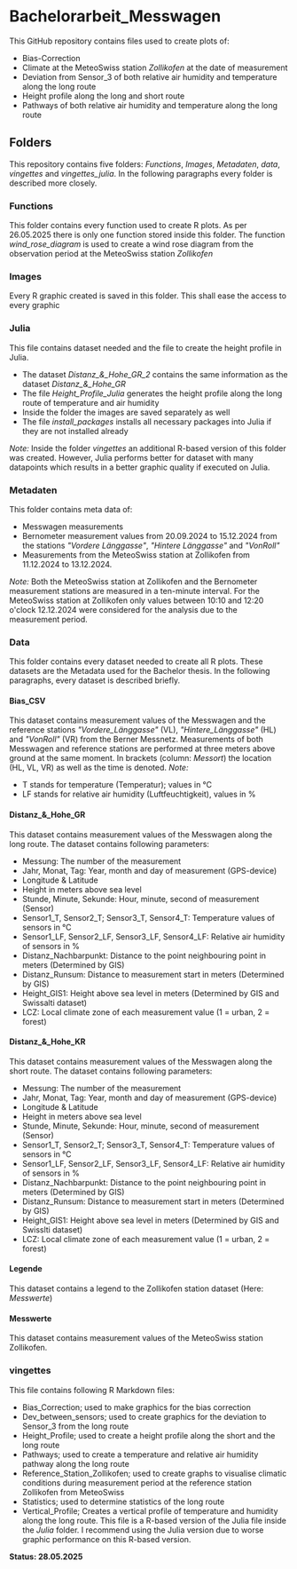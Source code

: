# Bachelorarbeit_Messwagen

This GitHub repository contains files used to create plots of:
- Bias-Correction
- Climate at the MeteoSwiss station *Zollikofen* at the date of measurement
- Deviation from Sensor_3 of both relative air humidity and temperature along the long route
- Height profile along the long and short route
- Pathways of both relative air humidity and temperature along the long route

## Folders

This repository contains five folders: *Functions*, *Images*, *Metadaten*, *data*, *vingettes* and *vingettes_julia*. In the following paragraphs every folder is described more closely.

### Functions

This folder contains every function used to create R plots. As per 26.05.2025 there is only one function stored inside this folder. 
The function *wind_rose_diagram* is used to create a wind rose diagram from the observation period at the MeteoSwiss station *Zollikofen*

### Images

Every R graphic created is saved in this folder. This shall ease the access to every graphic

### Julia

This file contains dataset needed and the file to create the height profile in Julia.
- The dataset *Distanz_&_Hohe_GR_2* contains the same information as the dataset *Distanz_&_Hohe_GR*
- The file *Height_Profile_Julia* generates the height profile along the long route of temperature and air humidity
- Inside the folder the images are saved separately as well
- The file *install_packages* installs all necessary packages into Julia if they are not installed already

*Note:* Inside the folder *vingettes* an additional R-based version of this folder was created. However, Julia performs better for dataset with many datapoints which results in a better graphic quality if executed on Julia.

### Metadaten

This folder contains meta data of:
- Messwagen measurements
- Bernometer measurement values from 20.09.2024 to 15.12.2024 from the stations *"Vordere Länggasse"*, *"Hintere Länggasse"* and *"VonRoll"*
- Measurements from the MeteoSwiss station at Zollikofen from 11.12.2024 to 13.12.2024.

*Note:*
Both the MeteoSwiss station at Zollikofen and the Bernometer measurement stations are measured in a ten-minute interval.
For the MeteoSwiss station at Zollikofen only values between 10:10 and 12:20 o'clock 12.12.2024 were considered for the analysis due to the measurement period.

### Data

This folder contains every dataset needed to create all R plots. These datasets are the Metadata used for the Bachelor thesis.
In the following paragraphs, every dataset is described briefly. 

#### Bias_CSV

This dataset contains measurement values of the Messwagen and the reference stations *"Vordere_Länggasse"* (VL), *"Hintere_Länggasse"* (HL) and *"VonRoll"* (VR) from the Berner Messnetz. Measurements of both Messwagen and reference stations are performed at three meters above ground at the same moment. In brackets (column: *Messort*) the location (HL, VL, VR) as well as the time is denoted.
*Note:*
  - T stands for temperature (Temperatur); values in °C
  - LF stands for relative air humidity (Luftfeuchtigkeit), values in %
 
#### Distanz_&_Hohe_GR

This dataset contains measurement values of the Messwagen along the long route. The dataset contains following parameters:
- Messung: The number of the measurement
- Jahr, Monat, Tag: Year, month and day of measurement (GPS-device)
- Longitude & Latitude
- Height in meters above sea level
- Stunde, Minute, Sekunde: Hour, minute, second of measurement (Sensor)
- Sensor1_T, Sensor2_T; Sensor3_T, Sensor4_T: Temperature values of sensors in °C
- Sensor1_LF, Sensor2_LF, Sensor3_LF, Sensor4_LF: Relative air humidity of sensors in %
- Distanz_Nachbarpunkt: Distance to the point neighbouring point in meters (Determined by GIS)
- Distanz_Runsum: Distance to measurement start in meters (Determined by GIS)
- Height_GIS1: Height above sea level in meters (Determined by GIS and Swissalti dataset)
- LCZ: Local climate zone of each measurement value (1 = urban, 2 = forest)

#### Distanz_&_Hohe_KR

This dataset contains measurement values of the Messwagen along the short route. The dataset contains following parameters:
- Messung: The number of the measurement
- Jahr, Monat, Tag: Year, month and day of measurement (GPS-device)
- Longitude & Latitude
- Height in meters above sea level
- Stunde, Minute, Sekunde: Hour, minute, second of measurement (Sensor)
- Sensor1_T, Sensor2_T; Sensor3_T, Sensor4_T: Temperature values of sensors in °C
- Sensor1_LF, Sensor2_LF, Sensor3_LF, Sensor4_LF: Relative air humidity of sensors in %
- Distanz_Nachbarpunkt: Distance to the point neighbouring point in meters (Determined by GIS)
- Distanz_Runsum: Distance to measurement start in meters (Determined by GIS)
- Height_GIS1: Height above sea level in meters (Determined by GIS and Swisslti dataset)
- LCZ: Local climate zone of each measurement value (1 = urban, 2 = forest)

#### Legende

This dataset contains a legend to the Zollikofen station dataset (Here: *Messwerte*)

#### Messwerte

This dataset contains measurement values of the MeteoSwiss station Zollikofen.

### vingettes

This file contains following R Markdown files:
- Bias_Correction; used to make graphics for the bias correction
- Dev_between_sensors; used to create graphics for the deviation to Sensor_3 from the long route
- Height_Profile; used to create a height profile along the short and the long route
- Pathways; used to create a temperature and relative air humidity pathway along the long route
- Reference_Station_Zollikofen; used to create graphs to visualise climatic conditions during measurement period at the reference station Zollikofen from MeteoSwiss
- Statistics; used to determine statistics of the long route
- Vertical_Profile; Creates a vertical profile of temperature and humidity along the long route. This file is a R-based version of the Julia file inside the *Julia* folder. I recommend using the Julia version due to worse graphic performance on this R-based version.

**Status: 28.05.2025**
